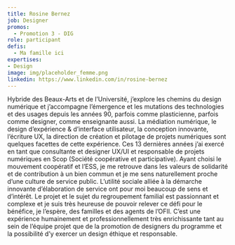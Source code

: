 ```yaml
---
title: Rosine Bernez
job: Designer
promos:
  - Promotion 3 - DIG
role: participant
defis:
  - Ma famille ici
expertises:
- Design
image: img/placeholder_femme.png
linkedin: https://www.linkedin.com/in/rosine-bernez
---
```


Hybride des Beaux-Arts et de l’Université, j’explore les chemins du design numérique et j’accompagne l’émergence et les mutations des technologies et des usages depuis les années 90, parfois comme plasticienne, parfois comme designer, comme enseignante aussi. La médiation numérique, le design d’expérience & d’interface utilisateur, la conception innovante, l’écriture UX, la direction de création et pilotage de projets numériques sont quelques facettes de cette expérience. Ces 13 dernières années j’ai exercé en tant que consultante et designer UX/UI et responsable de projets numériques en Scop (Société coopérative et participative). Ayant choisi le mouvement coopératif et l’ESS, je me retrouve dans les valeurs de solidarité et de contribution à un bien commun et je me sens naturellement proche d’une culture de service public. L’utilité sociale alliée à la démarche innovante d’élaboration de service ont pour moi beaucoup de sens et d’intérêt. Le projet et le sujet du regroupement familial est passionnant et complexe et je suis très heureuse de pouvoir relever ce défi pour le bénéfice, je l’espère, des familles et des agents de l’OFII. C’est une expérience humainement et professionnellement très enrichissante tant au sein de l’équipe projet que de la promotion de designers du programme et la possibilité d’y exercer un design éthique et responsable.
